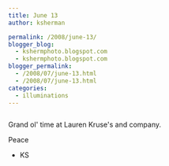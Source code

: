 ```yaml
---
title: June 13
author: ksherman

permalink: /2008/june-13/
blogger_blog:
  - kshermphoto.blogspot.com
  - kshermphoto.blogspot.com
blogger_permalink:
  - /2008/07/june-13.html
  - /2008/07/june-13.html
categories:
  - illuminations
---
```

<a href="http://3.bp.blogspot.com/_HTtVcKQt9f8/SIZrMqBIaGI/AAAAAAAAAuE/yv9siaumOZM/s1600-h/June13-1.jpg"><img style="cursor: pointer;" src="http://3.bp.blogspot.com/_HTtVcKQt9f8/SIZrMqBIaGI/AAAAAAAAAuE/yv9siaumOZM/s400/June13-1.jpg" alt="" id="BLOGGER_PHOTO_ID_5225982282791676002" border="0" /></a>  
<a href="http://4.bp.blogspot.com/_HTtVcKQt9f8/SIZrMr4FSuI/AAAAAAAAAuM/O7zRpSlwuxc/s1600-h/June13-2.jpg"><img style="cursor: pointer;" src="http://4.bp.blogspot.com/_HTtVcKQt9f8/SIZrMr4FSuI/AAAAAAAAAuM/O7zRpSlwuxc/s400/June13-2.jpg" alt="" id="BLOGGER_PHOTO_ID_5225982283290594018" border="0" /></a>  
<a href="http://1.bp.blogspot.com/_HTtVcKQt9f8/SIZrM_GZDKI/AAAAAAAAAuU/B54l_-HGOUw/s1600-h/June13-3.jpg"><img style="cursor: pointer;" src="http://1.bp.blogspot.com/_HTtVcKQt9f8/SIZrM_GZDKI/AAAAAAAAAuU/B54l_-HGOUw/s400/June13-3.jpg" alt="" id="BLOGGER_PHOTO_ID_5225982288450882722" border="0" /></a>

Grand ol' time at Lauren Kruse's and company.

Peace  
- KS